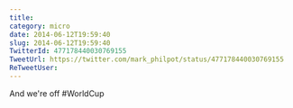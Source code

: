 ```yaml
---
title: 
category: micro
date: 2014-06-12T19:59:40
slug: 2014-06-12T19:59:40
TwitterId: 477178440030769155
TweetUrl: https://twitter.com/mark_philpot/status/477178440030769155
ReTweetUser: 
---
```


And we're off #WorldCup